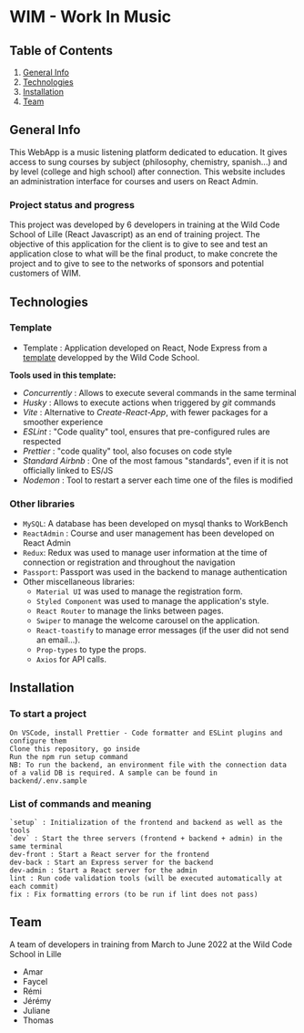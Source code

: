 # WIM - Work In Music

## Table of Contents

1. [General Info](#general-info)
2. [Technologies](#technologies)
3. [Installation](#installation)
4. [Team](#team)

## General Info

This WebApp is a music listening platform dedicated to education. It gives access to sung courses by subject (philosophy, chemistry, spanish...) and by level (college and high school) after connection.
This website includes an administration interface for courses and users on React Admin.

### Project status and progress

This project was developed by 6 developers in training at the Wild Code School of Lille (React Javascript) as an end of training project.
The objective of this application for the client is to give to see and test an application close to what will be the final product, to make concrete the project and to give to see to the networks of sponsors and potential customers of WIM.

## Technologies

### Template

- Template : Application developed on React, Node Express from a [template](https://github.com/WildCodeSchool/js-template-fullstack) developped by the Wild Code School.

**Tools used in this template:**

- _Concurrently_ : Allows to execute several commands in the same terminal
- _Husky_ : Allows to execute actions when triggered by _git_ commands
- _Vite_ : Alternative to _Create-React-App_, with fewer packages for a smoother experience
- _ESLint_ : "Code quality" tool, ensures that pre-configured rules are respected
- _Prettier_ : "code quality" tool, also focuses on code style
- _Standard Airbnb_ : One of the most famous "standards", even if it is not officially linked to ES/JS
- _Nodemon_ : Tool to restart a server each time one of the files is modified

### Other libraries

- `MySQL`: A database has been developed on mysql thanks to WorkBench
- `ReactAdmin` : Course and user management has been developed on React Admin
- `Redux`: Redux was used to manage user information at the time of connection or registration and throughout the navigation
- `Passport`: Passport was used in the backend to manage authentication
- Other miscellaneous libraries:
  - `Material UI` was used to manage the registration form.
  - `Styled Component` was used to manage the application's style.
  - `React Router` to manage the links between pages.
  - `Swiper` to manage the welcome carousel on the application.
  - `React-toastify` to manage error messages (if the user did not send an email...).
  - `Prop-types` to type the props.
  - `Axios` for API calls.

## Installation

### To start a project

    On VSCode, install Prettier - Code formatter and ESLint plugins and configure them
    Clone this repository, go inside
    Run the npm run setup command
    NB: To run the backend, an environment file with the connection data of a valid DB is required. A sample can be found in backend/.env.sample

### List of commands and meaning

    `setup` : Initialization of the frontend and backend as well as the tools
    `dev` : Start the three servers (frontend + backend + admin) in the same terminal
    dev-front : Start a React server for the frontend
    dev-back : Start an Express server for the backend
    dev-admin : Start a React server for the admin
    lint : Run code validation tools (will be executed automatically at each commit)
    fix : Fix formatting errors (to be run if lint does not pass)

## Team

A team of developers in training from March to June 2022 at the Wild Code School in Lille

- Amar
- Faycel
- Rémi
- Jérémy
- Juliane
- Thomas
